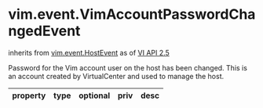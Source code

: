 vim.event.VimAccountPasswordChangedEvent
========================================
inherits from [vim.event.HostEvent](docs/vim.event.HostEvent.md)
as of [VI API 2.5](vim.version.md#vim.version.version2)


Password for the Vim account user on the host has been changed.  This is an account created by VirtualCenter and used to manage the host.

| property | type | optional | priv | desc |
|:---------|:-----|:---------|:-----|:-----|


